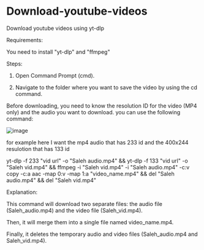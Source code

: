 # Download-youtube-videos
Download youtube videos using yt-dlp 


Requirements:

You need to install "yt-dlp" and "ffmpeg"

Steps:

1. Open Command Prompt (cmd).

2. Navigate to the folder where you want to save the video by using the cd command.

Before downloading, you need to know the resolution ID for the video (MP4 only) and the audio you want to download. you can use the following command:

![image](https://github.com/user-attachments/assets/389b79ce-90d3-4671-927b-723dcc563163)

for example here I want the mp4 audio that has 233 id and the 400x244 resulotion that has 133 id 

yt-dlp -f 233 "vid url" -o "Saleh audio.mp4" && yt-dlp -f 133 "vid url" -o "Saleh vid.mp4" && ffmpeg -i "Saleh vid.mp4" -i "Saleh audio.mp4" -c:v copy -c:a aac -map 0:v -map 1:a "video_name.mp4" && del "Saleh audio.mp4" && del "Saleh vid.mp4"

Explanation:

This command will download two separate files: the audio file (Saleh_audio.mp4) and the video file (Saleh_vid.mp4).

Then, it will merge them into a single file named video_name.mp4.

Finally, it deletes the temporary audio and video files (Saleh_audio.mp4 and Saleh_vid.mp4).
